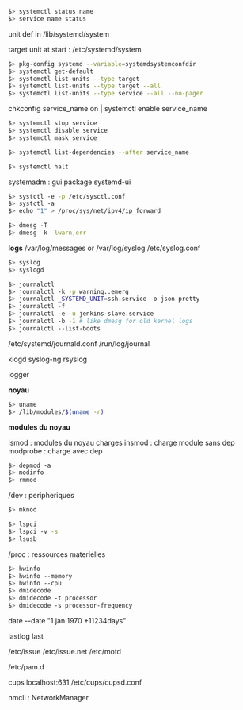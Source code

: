 ``` bash
$> systemctl status name
$> service name status
```

unit def in /lib/systemd/system

target unit at start : /etc/systemd/system

``` bash
$> pkg-config systemd --variable=systemdsystemconfdir
$> systemctl get-default
$> systemctl list-units --type target
$> systemctl list-units --type target --all
$> systemctl list-units --type service --all --no-pager
```

chkconfig service_name on | systemctl enable service_name

``` bash
$> systemctl stop service
$> systemctl disable service
$> systemctl mask service

$> systemctl list-dependencies --after service_name

$> systemctl halt
```

systemadm : gui package systemd-ui

``` bash
$> systctl -e -p /etc/sysctl.conf
$> systctl -a
$> echo "1" > /proc/sys/net/ipv4/ip_forward
```

``` bash
$> dmesg -T
$> dmesg -k -lwarn,err
```

**logs**
/var/log/messages or /var/log/syslog
/etc/syslog.conf

``` bash
$> syslog
$> syslogd
```

``` bash
$> journalctl
$> journalctl -k -p warning..emerg
$> journalctl _SYSTEMD_UNIT=ssh.service -o json-pretty
$> journalctl -f
$> journalctl -e -u jenkins-slave.service
$> journalctl -b -1 # like dmesg for old kernel logs
$> journalctl --list-boots
```

/etc/systemd/journald.conf
/run/log/journal

klogd
syslog-ng
rsyslog

logger

**noyau**
``` bash
$> uname
$> /lib/modules/$(uname -r)
```

**modules du noyau**

lsmod : modules du noyau charges
insmod : charge module sans dep
modprobe : charge avec dep

``` bash
$> depmod -a
$> modinfo
$> rmmod
```

/dev : peripheriques
``` bash
$> mknod
```

``` bash
$> lspci
$> lspci -v -s
$> lsusb
```

/proc : ressources materielles

``` bash
$> hwinfo
$> hwinfo --memory
$> hwinfo --cpu
$> dmidecode
$> dmidecode -t processor
$> dmidecode -s processor-frequency
```

date --date "1 jan 1970 +11234days"

lastlog
last

/etc/issue
/etc/issue.net
/etc/motd

/etc/pam.d

cups
localhost:631
/etc/cups/cupsd.conf

nmcli : NetworkManager
